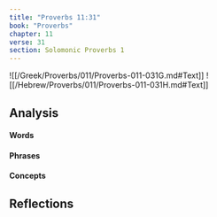 ```yaml
---
title: "Proverbs 11:31"
book: "Proverbs"
chapter: 11
verse: 31
section: Solomonic Proverbs 1
---
```

![[/Greek/Proverbs/011/Proverbs-011-031G.md#Text]]
![[/Hebrew/Proverbs/011/Proverbs-011-031H.md#Text]]

## Analysis

#### Words

#### Phrases

#### Concepts

## Reflections
